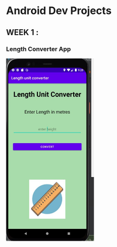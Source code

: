 
# Android Dev Projects

## WEEK 1 :

### Length Converter App

<img src="https://github.com/Lakshit-Chiranjiv/Dev-Days-Projects/blob/main/Android%20Dev/images/proj1.jpg" alt="drawing" width="240" height="500"/>